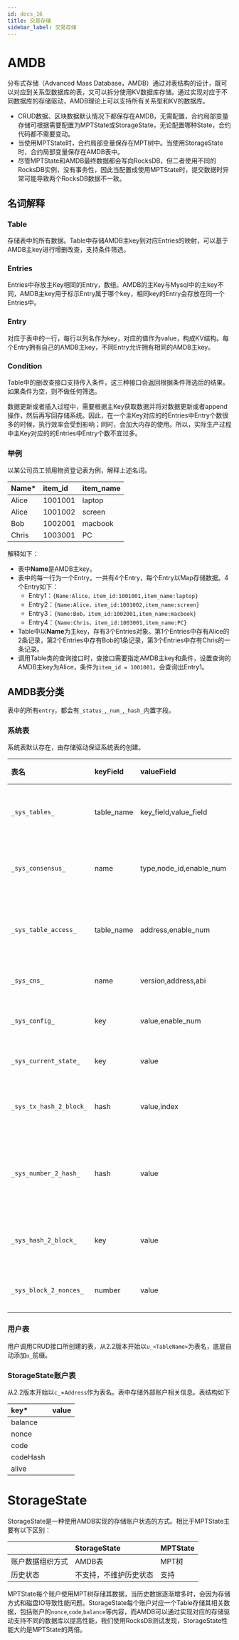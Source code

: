 ```yaml
---
id: docs_16
title: 交易存储
sidebar_label: 交易存储
---
```


# AMDB

分布式存储（Advanced Mass Database，AMDB）通过对表结构的设计，既可以对应到关系型数据库的表，又可以拆分使用KV数据库存储。通过实现对应于不同数据库的存储驱动，AMDB理论上可以支持所有关系型和KV的数据库。

- CRUD数据、区块数据默认情况下都保存在AMDB，无需配置，合约局部变量存储可根据需要配置为MPTState或StorageState，无论配置哪种State，合约代码都不需要变动。
- 当使用MPTState时，合约局部变量保存在MPT树中。当使用StorageState时，合约局部变量保存在AMDB表中。
- 尽管MPTState和AMDB最终数据都会写向RocksDB，但二者使用不同的RocksDB实例，没有事务性，因此当配置成使用MPTState时，提交数据时异常可能导致两个RocksDB数据不一致。

## 名词解释

### Table

存储表中的所有数据。Table中存储AMDB主key到对应Entries的映射，可以基于AMDB主key进行增删改查，支持条件筛选。

### Entries

Entries中存放主Key相同的Entry，数组。AMDB的主Key与Mysql中的主key不同，AMDB主key用于标示Entry属于哪个key，相同key的Entry会存放在同一个Entries中。

### Entry

对应于表中的一行，每行以列名作为key，对应的值作为value，构成KV结构。每个Entry拥有自己的AMDB主key，不同Entry允许拥有相同的AMDB主key。

### Condition

Table中的删改查接口支持传入条件，这三种接口会返回根据条件筛选后的结果。如果条件为空，则不做任何筛选。

数据更新或者插入过程中，需要根据主Key获取数据并将对数据更新或者append操作，然后再写回存储系统。因此，在一个主Key对应的的Entries中Entry个数很多的时候，执行效率会受到影响；同时，会加大内存的使用。所以，实际生产过程中主Key对应的的Entries中Entry个数不宜过多。

### 举例

以某公司员工领用物资登记表为例，解释上述名词。

|Name*|item_id|item_name|
|:--|:---|:---|
|Alice|1001001|laptop|
|Alice|1001002|screen|
|Bob|1002001|macbook|
|Chris|1003001|PC|

解释如下：
- 表中**Name**是AMDB主key。
- 表中的每一行为一个Entry。一共有4个Entry，每个Entry以Map存储数据。4个Entry如下：
    + Entry1：`{Name:Alice，item_id:1001001,item_name:laptop}`
    + Entry2：`{Name:Alice，item_id:1001002,item_name:screen}`
    + Entry3：`{Name:Bob，item_id:1002001,item_name:macbook}`
    + Entry4：`{Name:Chris，item_id:1003001,item_name:PC}`
- Table中以**Name**为主key，存有3个Entries对象。第1个Entries中存有Alice的2条记录，第2个Entries中存有Bob的1条记录，第3个Entries中存有Chris的一条记录。
- 调用Table类的查询接口时，查接口需要指定AMDB主key和条件，设置查询的AMDB主key为Alice，条件为`item_id = 1001001`，会查询出Entry1。

## AMDB表分类

表中的所有`entry`，都会有`_status_`,`_num_`,`_hash_`内置字段。

### 系统表

系统表默认存在，由存储驱动保证系统表的创建。

|表名                   |  keyField  | valueField            |  存储数据说明                            |  AMDB主key                              |
|:--------|:--------|:--------|:--------|:--------|
|`_sys_tables_`         | table_name |key_field,value_field  | 存储所有表的结构，以表名为主键           |    所有表的表名                         |    
|`_sys_consensus_`      | name       |type,node_id,enable_num| 存储共识节点和观察节点的列表             |    node                                 |  
|`_sys_table_access_`   | table_name |address,enable_num     | 存储每个表的具有写权限的外部账户地址     |     表的表名                            |       
|`_sys_cns_`            | name       |version,address,abi    | 存储CNS映射关系                          | 合约名                                  | 
|`_sys_config_`         | key        |value,enable_num       | 存储需要共识的群组配置项                 |   配置项                                |   
|`_sys_current_state_`  | key        |value                  | 存储最新的状态                           |  current_number/total_transaction_count |
|`_sys_tx_hash_2_block_`| hash       |value,index            | 存储交易hash到区块号的映射               |   交易hash的16进制                      |  
|`_sys_number_2_hash_`  | hash       |value                  | 存储区块号到区块头hash的16进制表示的映射 |     区块高                              |   
|`_sys_hash_2_block_`   | key        |value                  | 存储hash到序列化的区块数据               |   区块头hash的16进制                    |  
|`_sys_block_2_nonces_` | number     |value                  | 存储区块中交易的nonces                   |  区块高                      |

### 用户表

用户调用CRUD接口所创建的表，从2.2版本开始以`u_<TableName>`为表名，底层自动添加`u_`前缀。

### StorageState账户表

从2.2版本开始以`c_`+`Address`作为表名。表中存储外部账户相关信息。表结构如下

|key*|value|
|:---|:---|
|balance||
|nonce||
|code||
|codeHash||
|alive||

# StorageState

StorageState是一种使用AMDB实现的存储账户状态的方式。相比于MPTState主要有以下区别：

|      |StorageState|MPTState|
|:-------|:------|:--------|
|账户数据组织方式|AMDB表|MPT树|
|历史状态|不支持，不维护历史状态|支持|

MPTState每个账户使用MPT树存储其数据，当历史数据逐渐增多时，会因为存储方式和磁盘IO导致性能问题。StorageState每个账户对应一个Table存储其相关数据，包括账户的`nonce`,`code`,`balance`等内容，而AMDB可以通过实现对应的存储驱动支持不同的数据库以提高性能，我们使用RocksDB测试发现，StorageState性能大约是MPTState的两倍。

